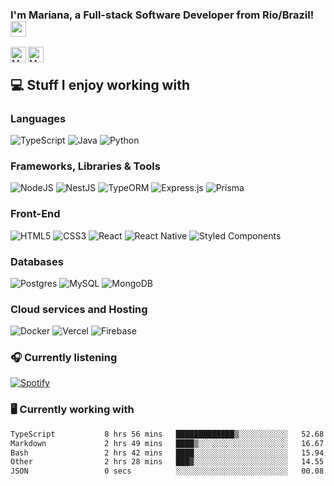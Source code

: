 



### I'm Mariana, a Full-stack Software Developer from Rio/Brazil! <img src="https://media.giphy.com/media/hvRJCLFzcasrR4ia7z/giphy.gif" width="25px" height="25px">
<a href="mailto:marinhomariana8@gmail.com">
  <img align="left" alt="Mariana Werneck | Gmail" width="25px" src="https://upload.wikimedia.org/wikipedia/commons/7/7e/Gmail_icon_%282020%29.svg" />
</a>
<a href="https://www.linkedin.com/in/marinhomariana8/">
  <img align="left" alt="Mariana Werneck | LinkedIN" width="25px" src="https://img.icons8.com/?size=100&id=13930&format=png&color=000000" />
</a>

<div align="center">
</div>

<sub>ㅤ</sub>

## 💻 Stuff I enjoy working with

### Languages

![TypeScript](https://img.shields.io/badge/TypeScript-%23007ACC.svg?style=flat-square&logo=typescript&logoColor=white) ![Java](https://img.shields.io/badge/Java-%23ED8B00.svg?style=flat-square&logo=openjdk&logoColor=white) ![Python](https://img.shields.io/badge/Python-%23007ACC.svg?style=flat-square&logo=typescript&logoColor=white) 

### Frameworks, Libraries & Tools

![NodeJS](https://img.shields.io/badge/NodeJS-%23339933.svg?style=flat-square&logo=node.js&logoColor=white) ![NestJS](https://img.shields.io/badge/NestJS-%23E0234E.svg?style=flat-square&logo=nestjs&logoColor=white) ![TypeORM](https://img.shields.io/badge/TypeORM-FF0901?style=flat-square&logo=typeorm&logoColor=white) ![Express.js](https://img.shields.io/badge/ExpressJS-%23007ACC.svg?style=flat-square&logo=espressjs&logoColor=white) ![Prisma](https://img.shields.io/badge/Prisma-%23007ACC.svg?style=flat-square&logo=prisma&logoColor=white) 
### Front-End

![HTML5](https://img.shields.io/badge/HTML-%23E34F26.svg?style=flat-square&logo=html5&logoColor=white) ![CSS3](https://img.shields.io/badge/CSS-%231572B6.svg?style=flat-square&logo=css3&logoColor=white) ![React](https://img.shields.io/badge/React-%2320232a.svg?style=flat-square&logo=react&logoColor=%2361DAFB) ![React Native](https://img.shields.io/badge/React_Native-%2320232a.svg?style=flat-square&logo=react&logoColor=%2361DAFB) ![Styled Components](https://img.shields.io/badge/Styled_Components-DB7093?style=flat-square&logo=styled-components&logoColor=white) 

### Databases

![Postgres](https://img.shields.io/badge/Postgres-%23316192.svg?style=flat-square&logo=postgresql&logoColor=white) ![MySQL](https://img.shields.io/badge/MySQL-4479A1.svg?style=flat-square&logo=mysql&logoColor=white) ![MongoDB](https://img.shields.io/badge/MongoDB-%234ea94b.svg?style=flat-square&logo=mongodb&logoColor=white) 

### Cloud services and Hosting

![Docker](https://img.shields.io/badge/Docker-%230db7ed.svg?style=flat-square&logo=docker&logoColor=white) ![Vercel](https://img.shields.io/badge/Vercel-%23000000.svg?style=flat-square&logo=vercel&logoColor=white) ![Firebase](https://img.shields.io/badge/Firebase-%23039BE5.svg?style=flat-square&logo=firebase)


### :headphones: Currently listening
[![Spotify](https://novatorem-orpin-eight.vercel.app/api/spotify)](https://open.spotify.com/user/yaybro)

### 🖥 Currently working with 
   
 <!--START_SECTION:waka-->

```txt
TypeScript           8 hrs 56 mins   █████████████▒░░░░░░░░░░░   52.68 %
Markdown             2 hrs 49 mins   ████▒░░░░░░░░░░░░░░░░░░░░   16.67 %
Bash                 2 hrs 42 mins   ████░░░░░░░░░░░░░░░░░░░░░   15.94 %
Other                2 hrs 28 mins   ███▓░░░░░░░░░░░░░░░░░░░░░   14.55 %
JSON                 0 secs          ░░░░░░░░░░░░░░░░░░░░░░░░░   00.08 %
```

<!--END_SECTION:waka-->

